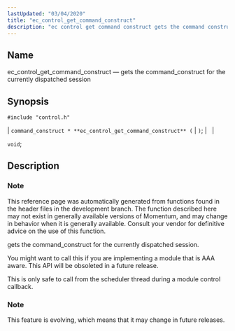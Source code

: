 ```yaml
---
lastUpdated: "03/04/2020"
title: "ec_control_get_command_construct"
description: "ec control get command construct gets the command construct for the currently dispatched session command construct ec control get command construct void This reference page was automatically generated from functions found in the header files in the development branch The function described here may not exist in generally available versions..."
---
```


<a name="apis.ec_control_get_command_construct"></a> 
## Name

ec_control_get_command_construct — gets the command_construct for the currently dispatched session

## Synopsis

`#include "control.h"`

| `command_construct * **ec_control_get_command_construct** (` | `)`; |   |

`void`;<a name="idp49205712"></a> 
## Description

### Note

This reference page was automatically generated from functions found in the header files in the development branch. The function described here may not exist in generally available versions of Momentum, and may change in behavior when it is generally available. Consult your vendor for definitive advice on the use of this function.

gets the command_construct for the currently dispatched session.

You might want to call this if you are implementing a module that is AAA aware. This API will be obsoleted in a future release.

This is only safe to call from the scheduler thread during a module control callback.

### Note

This feature is evolving, which means that it may change in future releases.